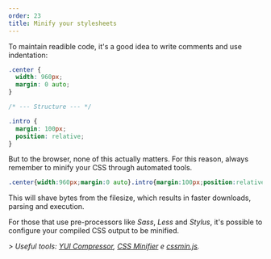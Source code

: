 ```yaml
---
order: 23
title: Minify your stylesheets
---
```


To maintain readible code, it's a good idea to write comments and use indentation:

```css
.center {
  width: 960px;
  margin: 0 auto;
}

/* --- Structure --- */

.intro {
  margin: 100px;
  position: relative;
}
```

But to the browser, none of this actually matters. For this reason, always remember to minify your CSS through automated tools.

```css
.center{width:960px;margin:0 auto}.intro{margin:100px;position:relative}
```

This will shave bytes from the filesize, which results in faster downloads, parsing and execution.

For those that use pre-processors like *Sass*, *Less* and *Stylus*, it's possible to configure your compiled CSS output to be minified.

*> Useful tools: [YUI Compressor](http://developer.yahoo.com/yui/compressor/), [CSS Minifier](http://www.cssminifier.com/) e [cssmin.js](http://www.phpied.com/cssmin-js/).*
